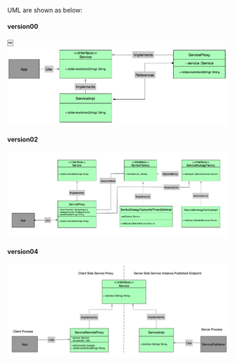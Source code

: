 UML are shown as below: 

#### version00
￼![image text](https://raw.githubusercontent.com/nanachi1027/DesignPatternInJava/master/static-proxy/src/main/docs/version00.png "version00")

#### version02
![version02](https://raw.githubusercontent.com/nanachi1027/DesignPatternInJava/master/static-proxy/src/main/docs/version02.png "version02")

#### version04
![version04](https://github.com/nanachi1027/DesignPatternInJava/blob/master/static-proxy/src/main/docs/version04.png "version04")
